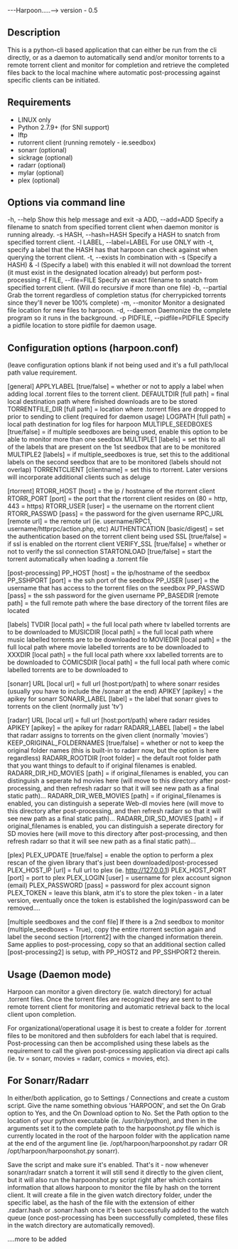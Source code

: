 ---Harpoon.....-->
version - 0.5

Description
---------
This is a python-cli based application that can either be run from the cli directly, or as a daemon to automatically send and/or monitor torrents to a remote torrent client and monitor for completion and retrieve the completed files back to the local machine where automatic post-processing against specific clients can be initiated.

Requirements
----------
- LINUX only
- Python 2.7.9+ (for SNI support)
- lftp
- rutorrent client (running remotely - ie.seedbox)
- sonarr   (optional)
- sickrage (optional)
- radarr   (optional)
- mylar    (optional)
- plex     (optional)


Options via command line
-----------------------
  -h, --help                       Show this help message and exit
  -a ADD, --add=ADD                Specify a filename to snatch from specified torrent client when daemon monitor is running already.
  -s HASH, --hash=HASH             Specify a HASH to snatch from specified torrent client.
  -l LABEL, --label=LABEL          For use ONLY with -t, specify a label that the HASH has that harpoon can check against when querying the torrent client.
  -t, --exists                     In combination with -s (Specify a HASH) & -l (Specify a label) with this enabled it will not download the torrent (it must exist in the designated location already) but perform post-processing
  -f FILE, --file=FILE             Specify an exact filename to snatch from specified torrent client. (Will do recursive if more than one file)
  -b, --partial                    Grab the torrent regardless of completion status (for cherrypicked torrents since they'll never be 100% complete)
  -m, --monitor                    Monitor a designated file location for new files to harpoon.
  -d, --daemon                     Daemonize the complete program so it runs in the background.
  -p PIDFILE, --pidfile=PIDFILE    Specify a pidfile location to store pidfile for daemon usage.

Configuration options (harpoon.conf)
-----------------------------
(leave configuration options blank if not being used and it's a full path/local path value requirement.

[general]
APPLYLABEL [true/false] = whether or not to apply a label when adding local .torrent files to the torrent client.
DEFAULTDIR [full path] = final local destination path where finished downloads are to be stored
TORRENTFILE_DIR [full path] = location where .torrent files are dropped to prior to sending to client (required for daemon usage)
LOGPATH [full path] = local path destination for log files for harpoon
MULTIPLE_SEEDBOXES [true/false] = if multiple seedboxes are being used, enable this option to be able to monitor more than one seedbox
MULTIPLE1 [labels] = set this to all of the labels that are present on the 1st seedbox that are to be monitored
MULTIPLE2 [labels] = if multiple_seedboxes is true, set this to the additional labels on the second seedbox that are to be monitored (labels should not overlap)
TORRENTCLIENT [clientname] = set this to rtorrent. Later versions will incorporate additional clients such as deluge

[rtorrent]
RTORR_HOST [host] = the ip / hostname of the rtorrent client
RTORR_PORT [port] = the port that the rtorrent client resides on (80 = http, 443 = https)
RTORR_USER [user] = the username on the rtorrent client
RTORR_PASSWD [pass] = the password for the given username
RPC_URL [remote url] = the remote url (ie. username/RPC1, username/httprpc/action.php, etc)
AUTHENTICATION [basic/digest] = set the authentication based on the torrent client being used
SSL [true/false] = if ssl is enabled on the rtorrent client 
VERIFY_SSL [true/false] = whether or not to verify the ssl connection 
STARTONLOAD [true/false] = start the torrent automatically when loading a .torrent file

[post-processing]
PP_HOST [host] = the ip/hostname of the seedbox
PP_SSHPORT [port] = the ssh port of the seedbox
PP_USER [user] = the username that has access to the torrent files on the seedbox
PP_PASSWD [pass] = the ssh password for the given username
PP_BASEDIR [remote path] = the full remote path where the base directory of the torrent files are located

[labels]
TVDIR [local path] = the full local path where tv labelled torrents are to be downloaded to
MUSICDIR [local path] = the full local path where music labelled torrents are to be downloaded to
MOVIEDIR [local path] = the full local path where movie labelled torrents are to be downloaded to
XXXDIR [local path] = the full local path where xxx labelled torrents are to be downloaded to
COMICSDIR [local path] = the full local path where comic labelled torrents are to be downloaded to

[sonarr]
URL [local url] = full url [host:port/path] to where sonarr resides (usually you have to include the /sonarr at the end)
APIKEY [apikey] = the apikey for sonarr
SONARR_LABEL [label] = the label that sonarr gives to torrents on the client (normally just 'tv')

[radarr]
URL [local url] = full url [host:port/path] where radarr resides
APIKEY [apikey] = the apikey for radarr
RADARR_LABEL [label] = the label that radarr assigns to torrents on the given client (normally 'movies')
KEEP_ORIGINAL_FOLDERNAMES [true/false] = whether or not to keep the original folder names (this is built-in to radarr now, but the option is here regardless)
RADARR_ROOTDIR [root folder] = the default root folder path that you want things to default to if original filenames is enabled.
RADARR_DIR_HD_MOVIES [path] = if original_filenames is enabled, you can distinguish a seperate hd movies here (will move to this directory after post-processing, and then refresh radarr so that it will see new path as a final static path)...
RADARR_DIR_WEB_MOVIES [path] = if original_filenames is enabled, you can distinguish a seperate Web-dl movies here (will move to this directory after post-processing, and then refresh radarr so that it will see new path as a final static path)...
RADARR_DIR_SD_MOVIES [path] = if original_filenames is enabled, you can distinguish a seperate directory for SD movies here (will move to this directory after post-processing, and then refresh radarr so that it will see new path as a final static path)...

[plex]
PLEX_UPDATE [true/false] = enable the option to perform a plex rescan of the given library that's just been downloaded/post-processed
PLEX_HOST_IP [url] = full url to plex (ie. http://127.0.0.1)
PLEX_HOST_PORT [port] = port to plex 
PLEX_LOGIN [user] = username for plex account signon (email)
PLEX_PASSWORD [pass] = password for plex account signon
PLEX_TOKEN = leave this blank, atm it's to store the plex token - in a later version, eventually once the token is established the login/password can be removed....

[multiple seedboxes and the conf file]
If there is a 2nd seedbox to monitor (multiple_seedboxes = True), copy the entire rtorrent section again and label the second section [rtorrent2] with the changed information therein.
Same applies to post-processing, copy so that an additional section called [post-processing2] is setup, with PP_HOST2 and PP_SSHPORT2 therein.


Usage (Daemon mode)
----------
Harpoon can monitor a given directory (ie. watch directory) for actual .torrent files. Once the torrent files are recognized they are sent to the remote torrent client for monitoring and automatic retrieval back to the local client upon completion.

For organizational/operational usage it is best to create a folder for .torrent files to be monitored and then subfolders for each label that is required. Post-processing can then be accomplished using these labels as the requirement to call the given post-processing application via direct api calls (ie. tv = sonarr, movies = radarr, comics = movies, etc).

For Sonarr/Radarr
----------
In either/both application, go to Settings / Connections and create a custom script. Give the name something obvious 'HARPOON', and set the On Grab option to Yes, and the On Download option to No.  Set the Path option to the location of your python executable (ie. /usr/bin/python), and then in the arguments set it to the complete path to the harpoonshot.py file which is currently located in the root of the harpoon folder with the application name at the end of the argument line (ie. /opt/harpoon/harpoonshot.py radarr OR /opt/harpoon/harpoonshot.py sonarr). 

Save the script and make sure it's enabled. That's it - now whenever sonarr/radarr snatch a torrent it will still send it directly to the given client, but it will also run the harpoonshot.py script right after which contains information that allows harpoon to monitor the file by hash on the torrent client. It will create a file in the given watch directory folder, under the specific label, as the hash of the file with the extension of either .radarr.hash or .sonarr.hash once it's been successfully added to the watch queue (once post-processing has been successfully completed, these files in the watch directory are automatically removed).

....more to be added
